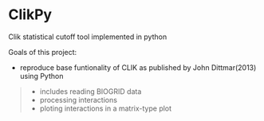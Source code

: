 # ClikPy
Clik statistical cutoff tool implemented in python

Goals of this project:
- reproduce base funtionality of CLIK as published by John Dittmar(2013) using Python
> - includes reading BIOGRID data
> - processing interactions
> - ploting interactions in a matrix-type plot
